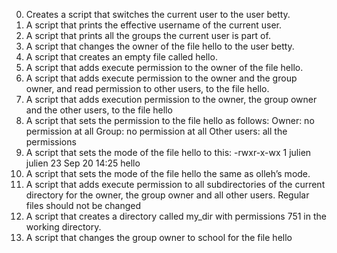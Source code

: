 0) Creates a script that switches the current user to the user betty.
1) A script that prints the effective username of the current user.
2) A script that prints all the groups the current user is part of.
3) A script that changes the owner of the file hello to the user betty.
4) A script that creates an empty file called hello.
5) A script that adds execute permission to the owner of the file hello.
6) A script that adds execute permission to the owner and the group owner, and read permission to other users, to the file hello.
7) A script that adds execution permission to the owner, the group owner and the other users, to the file hello
8) A script that sets the permission to the file hello as follows:  Owner: no permission at all Group: no permission at all Other users: all the permissions
9) A script that sets the mode of the file hello to this:  -rwxr-x-wx 1 julien julien 23 Sep 20 14:25 hello
10) A script that sets the mode of the file hello the same as olleh’s mode.
11) A script that adds execute permission to all subdirectories of the current directory for the owner, the group owner and all other users. Regular files should not be changed
12) A script that creates a directory called my_dir with permissions 751 in the working directory.
13) A script that changes the group owner to school for the file hello
